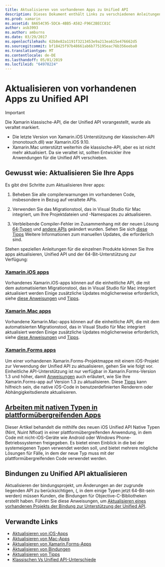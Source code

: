 ```yaml
---
title: Aktualisieren von vorhandenen Apps zu Unified API
description: Dieses Dokument enthält Links zu verschiedenen Anleitungen, die beschreiben, wie Sie Xamarin-Anwendungen, die Unified API aktualisieren. Es wird die Xamarin.iOS-apps, Xamarin.Mac-apps erläutert. Xamarin.Forms-apps, systemeigene Typen in plattformübergreifenden apps und bindungsprojekte.
ms.prod: xamarin
ms.assetid: 8A654C95-5DCA-4BB5-A582-F96C2BECC81C
author: asb3993
ms.author: amburns
ms.date: 03/29/2017
ms.openlocfilehash: 62b8e82a1191f3213453e9a213ea615e476662d5
ms.sourcegitcommit: bf18425f97b48661ab6b775195eac76b356eeba0
ms.translationtype: MT
ms.contentlocale: de-DE
ms.lasthandoff: 05/01/2019
ms.locfileid: "64978224"
---
```

# <a name="updating-existing-apps-to-the-unified-api"></a>Aktualisieren von vorhandenen Apps zu Unified API

> [!IMPORTANT]
> Die Xamarin klassische-API, die der Unified API vorangestellt, wurde als veraltet markiert.
> - Die letzte Version von Xamarin.iOS Unterstützung der klassischen-API (monotouch.dll) war Xamarin.iOS 9.10.
> - Xamarin.Mac unterstützt weiterhin die klassische-API, aber es ist nicht mehr aktualisiert. Da sie veraltet ist, sollten Entwickler ihre Anwendungen für die Unified API verschieben.

## <a name="how-to-update-your-apps"></a>Gewusst wie: Aktualisieren Sie Ihre Apps

Es gibt drei Schritte zum Aktualisieren Ihrer apps:

1. Beheben Sie alle compilerwarnungen im vorhandenen Code, insbesondere in Bezug auf veraltete APIs.

2. Verwenden Sie das Migrationstool, das in Visual Studio für Mac integriert, um Ihre Projektdateien und -Namespaces zu aktualisieren.

3. Verbleibende Compiler-Fehler im Zusammenhang mit der neuen Lösung [64-Typen](~/cross-platform/macios/nativetypes.md) und [andere APIs](~/cross-platform/macios/unified/overview.md#deprecated-typos) geändert wurden. Sehen Sie sich [diese Tipps](~/cross-platform/macios/unified/updating-tips.md) Weitere Informationen zum manuellen Updates, die erforderlich sind.

Stehen speziellen Anleitungen für die einzelnen Produkte können Sie Ihre apps aktualisieren, Unified API und der 64-Bit-Unterstützung zur Verfügung:

### <a name="xamarinios-appscross-platformmaciosunifiedupdating-ios-appsmd"></a>[Xamarin.iOS apps](~/cross-platform/macios/unified/updating-ios-apps.md)

Vorhandenes Xamarin.iOS-apps können auf die einheitliche API, die mit dem automatisierten Migrationstool, das in Visual Studio für Mac integriert aktualisiert werden Einige zusätzliche Updates möglicherweise erforderlich, siehe [diese Anweisungen](~/cross-platform/macios/unified/updating-ios-apps.md) und [Tipps](~/cross-platform/macios/unified/updating-tips.md).

###  <a name="xamarinmac-appscross-platformmaciosunifiedupdating-mac-appsmd"></a>[Xamarin.Mac apps](~/cross-platform/macios/unified/updating-mac-apps.md)

Vorhandene Xamarin.Mac-apps können auf die einheitliche API, die mit dem automatisierten Migrationstool, das in Visual Studio für Mac integriert aktualisiert werden Einige zusätzliche Updates möglicherweise erforderlich, siehe [diese Anweisungen](~/cross-platform/macios/unified/updating-mac-apps.md) und [Tipps](~/cross-platform/macios/unified/updating-tips.md).

###  <a name="xamarinforms-appscross-platformmaciosunifiedupdating-xamarin-forms-appsmd"></a>[Xamarin.Forms apps](~/cross-platform/macios/unified/updating-xamarin-forms-apps.md)

Um einer vorhandenen Xamarin.Forms-Projektmappe mit einem iOS-Projekt zur Verwendung der Unified API zu aktualisieren, gehen Sie wie folgt vor. Einheitliche API-Unterstützung ist nur verfügbar in Xamarin.Forms-Version 1.3 und höher, damit [Anweisungen](~/cross-platform/macios/unified/updating-xamarin-forms-apps.md) auch erläutert, wie Sie Ihre Xamarin.Forms-app auf Version 1.3 zu aktualisieren. Diese [Tipps](~/cross-platform/macios/unified/updating-tips.md) kann hilfreich sein, die native iOS-Code in benutzerdefinierten Renderern oder Abhängigkeitsdienste aktualisieren.

## <a name="working-with-native-types-in-cross-platform-appscross-platformmaciosnativetypesmd"></a>[Arbeiten mit nativen Typen in plattformübergreifenden Apps](~/cross-platform/macios/nativetypes.md)

Dieser Artikel behandelt die mithilfe des neuen iOS Unified API Native Typen (Nint, Nuint Nfloat) in einer plattformübergreifenden Anwendung, in dem Code mit nicht-iOS-Geräte wie Android oder Windows Phone-Betriebssystemen freigegeben. Es bietet einen Einblick in die bei der systemeigenen Typen verwendet werden soll, und bietet mehrere mögliche Lösungen für Fälle, in dem der neue Typ muss mit der plattformübergreifenden Code verwendet werden.

## <a name="update-bindings-to-the-unified-api"></a>Bindungen zu Unified API aktualisieren

Aktualisieren der bindungsprojekt, um Änderungen an der zugrunde liegenden API zu berücksichtigen, (, in dem einige Typen jetzt 64-Bit-sein werden) müssen Kunden, die Bindungen für Objective-C-Bibliotheken erstellt haben.
Führen Sie diese Anweisungen, um [Aktualisieren eines vorhandenen Projekts der Bindung zur Unterstützung der Unified API](~/cross-platform/macios/unified/update-binding.md).

## <a name="related-links"></a>Verwandte Links

- [Aktualisieren von iOS-Apps](~/cross-platform/macios/unified/updating-ios-apps.md)
- [Aktualisieren von Mac-Apps](~/cross-platform/macios/unified/updating-mac-apps.md)
- [Aktualisieren von Xamarin.Forms-Apps](~/cross-platform/macios/unified/updating-xamarin-forms-apps.md)
- [Aktualisieren von Bindungen](~/cross-platform/macios/unified/update-binding.md)
- [Aktualisieren von Tipps](~/cross-platform/macios/unified/updating-tips.md)
- [Klassischen Vs Unified API-Unterschiede](https://developer.xamarin.com/releases/ios/api_changes/classic-vs-unified-8.6.0/)
